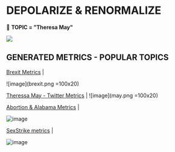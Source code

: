 # DEPOLARIZE & RENORMALIZE 
&#x1F34E; **TOPIC = "Theresa May"**

![](https://smallbiztrends.com/wp-content/uploads/2016/05/shutterstock_311472353-850x476.jpg)


## GENERATED METRICS - POPULAR TOPICS
[Brexit Metrics](https://github.com/murchie85/BREXIT-TWITTER/blob/master/BREXIT.ipynb ) |    

![image](brexit.png =100x20)

[Theressa May - Twitter Metrics](https://github.com/murchie85/MAY-TWITTER-ANALYSIS/blob/master/May.ipynb) | 
![image](may.png =100x20)

[Abortion & Alabama Metrics](https://github.com/murchie85/-ALABAMA-Metrics/blob/master/ALABAMA.ipynb) |  

![image](https://thenypost.files.wordpress.com/2019/05/alabama-abortion-ban.jpg?quality=90&strip=all&w=618&h=410&crop=1)

[SexStrike metrics](https://github.com/murchie85/TwitterStreamFilter/blob/master/SEXSTRIKE.ipynb) |  

![image](https://i.ytimg.com/vi/VCJfT9CTuds/maxresdefault.jpg)
